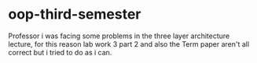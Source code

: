 # oop-third-semester
Professor i was facing some problems in the three layer architecture lecture, for this reason lab work 3 part 2 and also the Term paper aren't all correct but i tried to do as i can.
